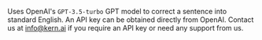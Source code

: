 Uses OpenAI's `GPT-3.5-turbo` GPT model to correct a sentence into standard English. An API key can be obtained directly from OpenAI. Contact us at info@kern.ai if you require an API key or need any support from us.
